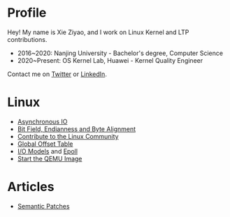 # Profile

Hey! My name is Xie Ziyao, and I work on Linux Kernel and LTP contributions.

- 2016~2020: Nanjing University - Bachelor's degree, Computer Science
- 2020~Present: OS Kernel Lab, Huawei - Kernel Quality Engineer

Contact me on [Twitter](https://twitter.com/XieZiyao) or [LinkedIn](https://www.linkedin.com/in/xieziyao/).

# Linux

- [Asynchronous IO](linux/asynchronous_io/asynchronous_io.md)
- [Bit Field, Endianness and Byte Alignment](linux/bitField_endianness_byteAlignment/bitField_endianness_byteAlignment.md)
- [Contribute to the Linux Community](linux/contribute_to_the_linux_community/contribute_to_the_linux_community.md)
- [Global Offset Table](linux/global_offset_table/global_offset_table.md)
- [I/O Models](linux/io_models/io_models.md) and [Epoll](linux/epoll/epoll.md)
- [Start the QEMU Image](linux/start_the_qemu_image/start_the_qemu_image.md)

# Articles

- [Semantic Patches](articles/semantic-patches-talk-ols07/semantic-patches-talk-ols07.md)

